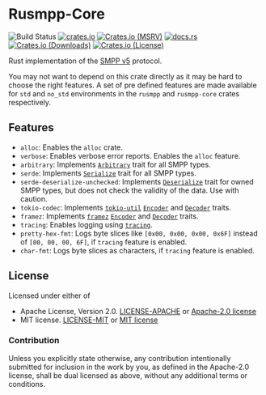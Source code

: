 # Rusmpp-Core

![Build Status](https://github.com/JadKHaddad/Rusmpp/actions/workflows/build-and-test.yml/badge.svg)
[![crates.io](https://img.shields.io/crates/v/rusmpp-core.svg)](https://crates.io/crates/rusmpp-core)
[![Crates.io (MSRV)](https://img.shields.io/crates/msrv/rusmpp-core)](https://crates.io/crates/rusmpp-core)
[![docs.rs](https://docs.rs/rusmpp/badge.svg)](https://docs.rs/rusmpp-core)
[![Crates.io (Downloads)](https://img.shields.io/crates/d/rusmpp-core)](https://crates.io/crates/rusmpp-core)
[![Crates.io (License)](https://img.shields.io/crates/l/rusmpp-core)](https://crates.io/crates/rusmpp-core)

Rust implementation of the [SMPP v5](https://smpp.org/SMPP_v5.pdf) protocol.

You may not want to depend on this crate directly as it may be hard to choose the right features. A set of pre defined features are made available for `std` and `no_std` environments in the `rusmpp` and `rusmpp-core` crates respectively.

## Features

- `alloc`:  Enables the `alloc` crate.
- `verbose`: Enables verbose error reports. Enables the `alloc` feature.
- `arbitrary`: Implements [`Arbitrary`](https://docs.rs/arbitrary/latest/arbitrary/trait.Arbitrary.html) trait for all SMPP types.
- `serde`: Implements [`Serialize`](https://docs.rs/serde/latest/serde/trait.Serialize.html) trait for all SMPP types.
- `serde-deserialize-unchecked`: Implements [`Deserialize`](https://docs.rs/serde/latest/serde/trait.Deserialize.html) trait for owned SMPP types, but does not check the validity of the data. Use with caution.
- `tokio-codec`: Implements [`tokio-util`](https://docs.rs/tokio-util/latest/tokio_util/index.html) [`Encoder`](https://docs.rs/tokio-util/latest/tokio_util/codec/trait.Encoder.html) and [`Decoder`](https://docs.rs/tokio-util/latest/tokio_util/codec/trait.Decoder.html) traits.
- `framez`: Implements [`framez`](https://docs.rs/framez/latest/framez/index.html) [`Encoder`](https://docs.rs/framez/latest/framez/encode/trait.Encoder.html) and [`Decoder`](https://docs.rs/framez/latest/framez/decode/trait.Decoder.html) traits.
- `tracing`: Enables logging using [`tracing`](https://docs.rs/tracing/latest/tracing/).
- `pretty-hex-fmt`: Logs byte slices like `[0x00, 0x00, 0x00, 0x6F]` instead of `[00, 00, 00, 6F]`, if `tracing` feature is enabled.
- `char-fmt`: Logs byte slices as characters, if `tracing` feature is enabled.

## License

Licensed under either of

- Apache License, Version 2.0. [LICENSE-APACHE](../LICENSE-APACHE) or [Apache-2.0 license](http://apache.org/licenses/LICENSE-2.0)
- MIT license. [LICENSE-MIT](../LICENSE-MIT) or [MIT license](http://opensource.org/licenses/MIT)

### Contribution

Unless you explicitly state otherwise, any contribution intentionally submitted
for inclusion in the work by you, as defined in the Apache-2.0 license, shall
be dual licensed as above, without any additional terms or conditions.

